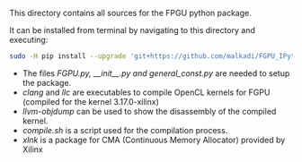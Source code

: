 This directory contains all sources for the FPGU python package.

It can be installed from terminal by navigating to this directory and executing:
```sh
sudo -H pip install --upgrade 'git+https://github.com/malkadi/FGPU_IPython'
```

- The files *FGPU.py, \_\_init\_\_.py and general_const.py* are needed to setup the package.
- *clang* and *llc* are executables to compile OpenCL kernels for FGPU (compiled for the kernel 3.17.0-xilinx)
- *llvm-objdump* can be used to show the disassembly of the compiled kernel.
- *compile.sh* is a script used for the compilation process.
- *xlnk* is a package for CMA (Continuous Memory Allocator) provided by Xilinx
